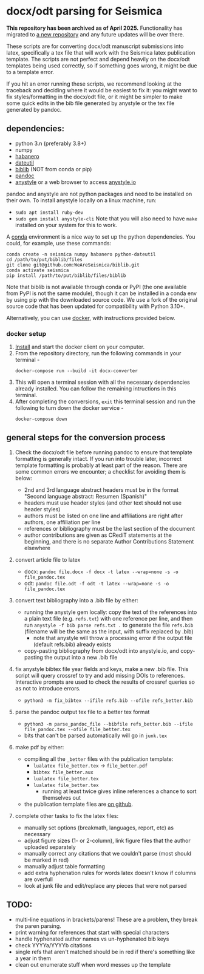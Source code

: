 # docx/odt parsing for Seismica

**This repository has been archived as of April 2025.** Functionality has migrated to [a new repository](https://github.com/WeAreSeismica/seismica-sce-v2) and any future updates will be over there.

These scripts are for converting docx/odt manuscript submissions into latex, specifically a tex file that will work with the Seismica latex publication template. The scripts are not perfect and depend heavily on the docx/odt templates being used correctly, so if something goes wrong, it might be due to a template error.

If you hit an error running these scripts, we recommend looking at the traceback and deciding where it would be easiest to fix it: you might want to fix styles/formatting in the docx/odt file, or it might be simpler to make some quick edits in the bib file generated by anystyle or the tex file generated by pandoc.

## dependencies:
- python 3.n (preferably 3.8+)
- numpy
- [habanero](https://habanero.readthedocs.io/)
- [dateutil](https://dateutil.readthedocs.io/en/stable/)
- [biblib](https://github.com/WeAreSeismica/biblib) (NOT from conda or pip)
- [pandoc](https://pandoc.org/)
- [anystyle](https://github.com/inukshuk/anystyle) or a web browser to access [anystyle.io](anystyle.io)

pandoc and anystyle are not python packages and need to be installed on their own. To install anystyle locally on a linux machine, run:
- `sudo apt install ruby-dev`
- `sudo gem install anystyle-cli`
Note that you will also need to have `make` installed on your system for this to work.

A [conda](conda.io) environment is a nice way to set up the python dependencies. You could, for example, use these commands:

```
conda create -n seismica numpy habanero python-dateutil
cd /path/to/put/biblib/files
git clone git@github.com:WeAreSeismica/biblib.git
conda activate seismica
pip install /path/to/put/biblib/files/biblib
```

Note that biblib is not available through conda or PyPI (the one available from PyPI is not the same module), though it can be installed in a conda env by using pip with the downloaded source code. We use a fork of the original source code that has been updated for compatibility with Python 3.10+.


Alternatively, you can use [docker](docker.com), with instructions provided below.

### docker setup
1. [Install](docker.com/products/docker-desktop) and start the docker client on your computer.
1. From the repository directory, run the following commands in your terminal - 
    ```
    docker-compose run --build -it docx-converter
    ```
1. This will open a terminal session with all the necessary dependencies already installed. You can follow the remaining intructions in this terminal.
1. After completing the conversions, `exit` this terminal session and run the following to turn down the docker service - 
    ```
    docker-compose down
    ```
## general steps for the conversion process

1. Check the docx/odt file before running pandoc to ensure that template formatting is generally intact. If you run into trouble later, incorrect template formatting is probably at least part of the reason. There are some common errors we encounter; a checklist for avoiding them is below:
    - 2nd and 3rd language abstract headers must be in the format "Second language abstract: Resumen (Spanish)" 
    - headers must use header styles (and other text should not use header styles)
    - authors must be listed on one line and affiliations are right after authors, one affiliation per line
    - references or bibliography must be the last section of the document
    - author contributions are given as CRediT statements at the beginning, and there is no separate Author Contributions Statement elsewhere

1. convert article file to latex
    - docx: `pandoc file.docx -f docx -t latex --wrap=none -s -o file_pandoc.tex`
    - odt: `pandoc file.odt -f odt -t latex --wrap=none -s -o file_pandoc.tex`

1. convert text bibliography into a .bib file by either:
    - running the anystyle gem locally: copy the text of the references into a plain text file (e.g. `refs.txt`) with one reference per line, and then run `anystyle -f bib parse refs.txt .` to generate the file `refs.bib` (filename will be the same as the input, with suffix replaced by .bib)
        - note that anystyle will throw a processing error if the output file (default refs.bib) already exists
    - copy-pasting bibliography from docx/odt into anystyle.io, and copy-pasting the output into a new .bib file

1. fix anystyle bibtex file year fields and keys, make a new .bib file. This script will query crossref to try and add missing DOIs to references. Interactive prompts are used to check the results of crossref queries so as not to introduce errors.
    - `python3 -m fix_bibtex --ifile refs.bib --ofile refs_better.bib`

1. parse the pandoc output tex file to a better tex format
    - `python3 -m parse_pandoc_file --bibfile refs_better.bib --ifile file_pandoc.tex --ofile file_better.tex`
    - bits that can't be parsed automatically will go in `junk.tex`

1. make pdf by either:
    - compiling all the `_better` files with the publication template:
        - `lualatex file_better.tex` -> `file_better.pdf`
        - `bibtex file_better.aux`
        - `lualatex file_better.tex`
        - `lualatex file_better.tex`
            - running at least twice gives inline references a chance to sort themselves out
    - the publication template files are [on github](https://github.com/WeAreSeismica/templates).

1. complete other tasks to fix the latex files:
    - manually set options (breakmath, languages, report, etc) as necessary
    - adjust figure sizes (1- or 2-column), link figure files that the author uploaded separately
    - manually correct any citations that we couldn't parse (most should be marked in red)
    - manually adjust table formatting
    - add extra hyphenation rules for words latex doesn't know if columns are overfull
    - look at junk file and edit/replace any pieces that were not parsed

## TODO: 
- multi-line equations in brackets/parens! These are a problem, they break the paren parsing.
- print warning for references that start with special characters
- handle hyphenated author names vs un-hyphenated bib keys
- check YYYYa/YYYYb citations
- single refs that aren't matched should be in red if there's something like a year in them
- clean out enumerate stuff when word messes up the template
